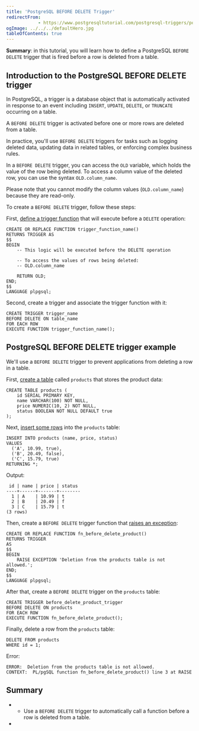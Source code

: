 ```yaml
---
title: 'PostgreSQL BEFORE DELETE Trigger'
redirectFrom: 
            - https://www.postgresqltutorial.com/postgresql-triggers/postgresql-before-delete-trigger/
ogImage: ../../../defaultHero.jpg
tableOfContents: true
---
```


**Summary**: in this tutorial, you will learn how to define a PostgreSQL `BEFORE DELETE` trigger that is fired before a row is deleted from a table.



## Introduction to the PostgreSQL BEFORE DELETE trigger



In PostgreSQL, a trigger is a database object that is automatically activated in response to an event including `INSERT`, `UPDATE`, `DELETE`, or `TRUNCATE` occurring on a table.



A `BEFORE DELETE` trigger is activated before one or more rows are deleted from a table.



In practice, you'll use `BEFORE DELETE` triggers for tasks such as logging deleted data, updating data in related tables, or enforcing complex business rules.



In a `BEFORE DELETE` trigger, you can access the `OLD` variable, which holds the value of the row being deleted. To access a column value of the deleted row, you can use the syntax `OLD.column_name`.



Please note that you cannot modify the column values (`OLD.column_name`) because they are read-only.



To create a `BEFORE DELETE` trigger, follow these steps:



First, [define a trigger function](https://www.postgresqltutorial.com/postgresql-plpgsql/postgresql-create-function/) that will execute before a `DELETE` operation:



```
CREATE OR REPLACE FUNCTION trigger_function_name()
RETURNS TRIGGER AS
$$
BEGIN
    -- This logic will be executed before the DELETE operation

    -- To access the values of rows being deleted:
    -- OLD.column_name

    RETURN OLD;
END;
$$
LANGUAGE plpgsql;
```



Second, create a trigger and associate the trigger function with it:



```
CREATE TRIGGER trigger_name
BEFORE DELETE ON table_name
FOR EACH ROW
EXECUTE FUNCTION trigger_function_name();
```



## PostgreSQL BEFORE DELETE trigger example



We'll use a `BEFORE DELETE` trigger to prevent applications from deleting a row in a table.



First, [create a table](/docs/postgresql/postgresql-create-table) called `products` that stores the product data:



```
CREATE TABLE products (
    id SERIAL PRIMARY KEY,
    name VARCHAR(100) NOT NULL,
    price NUMERIC(10, 2) NOT NULL,
    status BOOLEAN NOT NULL DEFAULT true
);
```



Next, [insert some rows](/docs/postgresql/postgresql-insert) into the `products` table:



```
INSERT INTO products (name, price, status)
VALUES
  ('A', 10.99, true),
  ('B', 20.49, false),
  ('C', 15.79, true)
RETURNING *;
```



Output:



```
 id | name | price | status
----+------+-------+--------
  1 | A    | 10.99 | t
  2 | B    | 20.49 | f
  3 | C    | 15.79 | t
(3 rows)
```



Then, create a `BEFORE DELETE` trigger function that [raises an exception](https://www.postgresqltutorial.com/postgresql-plpgsql/postgresql-exception/):



```
CREATE OR REPLACE FUNCTION fn_before_delete_product()
RETURNS TRIGGER
AS
$$
BEGIN
    RAISE EXCEPTION 'Deletion from the products table is not allowed.';
END;
$$
LANGUAGE plpgsql;
```



After that, create a `BEFORE DELETE` trigger on the `products` table:



```
CREATE TRIGGER before_delete_product_trigger
BEFORE DELETE ON products
FOR EACH ROW
EXECUTE FUNCTION fn_before_delete_product();
```



Finally, delete a row from the `products` table:



```
DELETE FROM products
WHERE id = 1;
```



Error:



```
ERROR:  Deletion from the products table is not allowed.
CONTEXT:  PL/pgSQL function fn_before_delete_product() line 3 at RAISE
```



## Summary



- - Use a `BEFORE DELETE` trigger to automatically call a function before a row is deleted from a table.
- 
